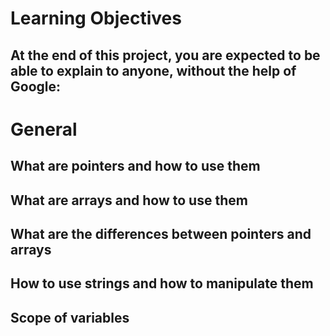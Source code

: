 # Learning Objectives
## At the end of this project, you are expected to be able to explain to anyone, without the help of Google:

# General
## What are pointers and how to use them
## What are arrays and how to use them
##  What are the differences between pointers and arrays
## How to use strings and how to manipulate them
## Scope of variables
